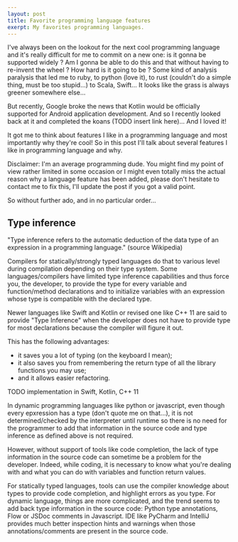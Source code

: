 ```yaml
---
layout: post
title: Favorite programming language features
exerpt: My favorites programming languages.
---
```


I've always been on the lookout for the next cool programming language and it's really difficult for me to
commit on a new one: is it gonna be supported widely ? Am I gonna be able to do this and that without having
to re-invent the wheel ? How hard is it going to be ? Some kind of analysis paralysis that led me to ruby, 
to python (love it), to rust (couldn't do a simple thing, must be too stupid...) to Scala, Swift...
It looks like the grass is always greener somewhere else...

But recently, Google broke the news that Kotlin would be officially supported for Android application development.
And so I recently looked back at it and completed the koans (TODO insert link here)... And I loved it! 

It got me to think about features I like in a programming language and most importantly why they're cool!
So in this post I'll talk about several features I like in programming language and why.

Disclaimer: I'm an average programming dude. You might find my point of view rather limited in some occasion
or I might even totally miss the actual reason why a language feature has been added, please don't hesitate 
to contact me to fix this, I'll update the post if you got a valid point. 

So without further ado, and in no particular order...

## Type inference

"Type inference refers to the automatic deduction of the data type of an expression in a programming language." (source Wikipedia)

Compilers for statically/strongly typed languages do that to various level during compilation depending on their type system.
Some languages/compilers have limited type inference capabilities and thus force you, the developer, to provide the type for every variable and function/method declarations and to initialize variables with an expression whose type is compatible with the declared type.

Newer languages like Swift and Kotlin or revised one like C++ 11 are said to provide "Type Inference" when the developer does not 
have to provide type for most declarations because the compiler will figure it out.

This has the following advantages:
- it saves you a lot of typing (on the keyboard I mean);
- it also saves you from remembering the return type of all the library functions you may use;
- and it allows easier refactoring.

TODO implementation in Swift, Kotlin, C++ 11

In dynamic programming languages like python or javascript, even though every epxression has a type (don't quote me on that...), 
it is not determined/checked by the interpreter until runtime so there is no need for the programmer to add that information
in the source code and type inference as defined above is not required. 

However, without support of tools like code completion, the lack of type information in the source code can sometime be a problem
for the developer. Indeed, while coding, it is necessary to know what you're dealing with and what you can do with variables and
function return values. 

For statically typed languages, tools can use the compiler knowledge about types to provide code completion, and highlight errors
as you type. 
For dynamic language, things are more complicated, and the trend seems to add back type information in the source code: Python
type annotations, Flow or JSDoc comments in Javascript. IDE like PyCharm and IntelliJ provides much better inspection hints and warnings when those annotations/comments are present in the source code.



